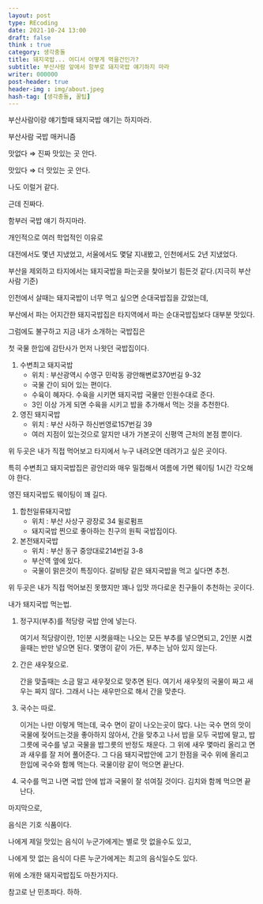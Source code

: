 ```yaml
---
layout: post
type: REcoding
date: 2021-10-24 13:00
draft: false
think : true
category: 생각충돌
title: 돼지국밥... 어디서 어떻게 먹을건인가?
subtitle: 부산사람 앞에서 함부로 돼지국밥 얘기하지 마라
writer: 000000
post-header: true
header-img : img/about.jpeg
hash-tag: [생각충돌, 꿀팁]
---
```



부산사람이랑 얘기할때 돼지국밥 얘기는 하지마라.

부산사람 국밥 매커니즘

맛없다 ⇒ 진짜 맛있는 곳 안다.

맛있다 ⇒ 더 맛있는 곳 안다.

나도 이럴거 같다.

근데 진짜다.

함부러 국밥 얘기 하지마라.

개인적으로 여러 학업적인 이유로

대전에서도 몇년 지냈었고, 서울에서도 몇달 지내봤고, 인천에서도 2년 지냈었다.

부산을 제외하고 타지에서는 돼지국밥을 파는곳을 찾아보기 힘든것 같다.(지극히 부산사람 기준)

인천에서 살때는 돼지국밥이 너무 먹고 싶으면 순대국밥집을 갔었는데,

부산에서 파는 어지간한 돼지국밥집은 타지역에서 파는 순대국밥집보다 대부분 맛있다.

그럼에도 불구하고 지금 내가 소개하는 국밥집은

첫 국물 한입에 감탄사가 먼저 나왓던 국밥집이다.

1. 수변최고 돼지국밥
   - 위치 : 부산광역시 수영구 민락동 광안해변로370번길 9-32
   - 국물 간이 되어 있는 편이다.
   - 수육이 혜자다. 수육을 시키면 돼지국밥 국물만 인원수대로 준다.
   - 3인 이상 가게 되면 수육을 시키고 밥을 추가해서 먹는 것을 추천한다.
2. 영진 돼지국밥
   - 위치 : 부산 사하구 하신번영로157번길 39
   - 여러 지점이 있는것으로 알지만 내가 가본곳이 신평역 근처의 본점 뿐이다.

위 두곳은 내가 직접 먹어보고 타지에서 누구 내려오면 데려가고 싶은 곳이다.

특히 수변최고 돼지국밥집은 광안리와 매우 밀접해서 여름에 가면 웨이팅 1시간 각오해야 한다.

영진 돼지국밥도 웨이팅이 꽤 길다.

1. 합천일류돼지국밥
   - 위치 : 부산 사상구 광장로 34 윌로펌프
   - 돼지국밥 찐으로 좋아하는 친구의 원픽 국밥집이다.
2. 본전돼지국밥
   - 위치 : 부산 동구 중앙대로214번길 3-8
   - 부산역 옆에 있다.
   - 국물이 맑은것이 특징이다. 갈비탕 같은 돼지국밥을 먹고 싶다면 추천.

위 두곳은 내가 직접 먹어보진 못했지만 꽤나 입맛 까다로운 친구들이 추천하는 곳이다.

내가 돼지국밥 먹는법.

1. 정구지(부추)를 적당량 국밥 안에 넣는다.

   여기서 적당량이란, 1인분 시켯을때는 나오는 모든 부추를 넣으면되고, 2인분 시켰을때는 반만 넣으면 된다. 몇명이 같이 가든, 부추는 남아 있지 않는다.

2. 간은 새우젖으로.

   간을 맞출때는 소금 말고 새우젖으로 맞추면 된다. 여기서 새우젖의 국물이 짜고 새우는 짜지 않다. 그래서 나는 새우만으로 해서 간을 맞춘다.

3. 국수는 따로.

   이거는 나만 이렇게 먹는데, 국수 면이 같이 나오는곳이 많다. 나는 국수 면의 맛이 국물에 젖어드는것을 좋아하지 않아서, 간을 맞추고 나서 밥을 모두 국밥에 말고, 밥그릇에 국수를 넣고 국물을 밥그릇의 반정도 채운다. 그 위에 새우 몇마리 올리고 면과 새우를 잘 저어 풀어준다. 그 다음 돼지국밥안에 고기 한점을 국수 위에 올리고 한입에 국수와 함께 먹는다. 국물이랑 같이 먹으면 끝난다.

4. 국수를 먹고 나면 국밥 안에 밥과 국물이 잘 섞여질 것이다. 김치와 함께 먹으면 끝난다.

마지막으로,

음식은 기호 식품이다.

나에게 제일 맛있는 음식이 누군가에게는 별로 맛 없을수도 있고,

나에게 맛 없는 음식이 다른 누군가에게는 최고의 음식일수도 있다.

위에 소개한 돼지국밥집도 마찬가지다.

참고로 난 민초파다. 하하.
